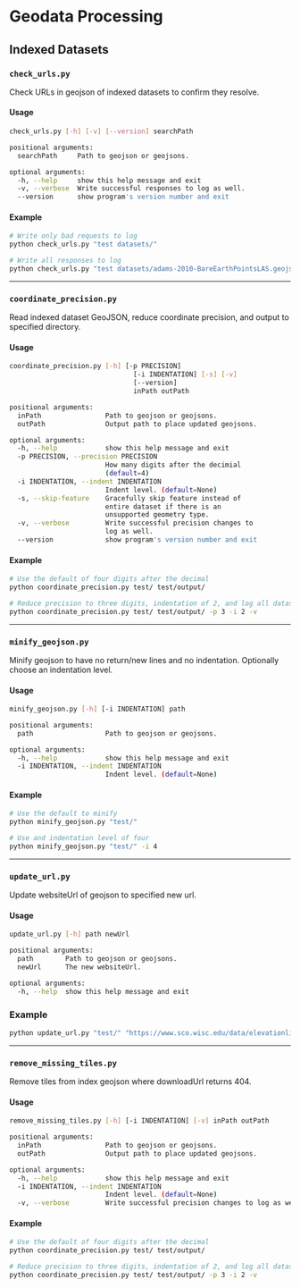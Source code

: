 # Geodata Processing

## Indexed Datasets



### `check_urls.py`

Check URLs in geojson of indexed datasets to confirm they resolve.

#### Usage

```bash
check_urls.py [-h] [-v] [--version] searchPath

positional arguments:
  searchPath     Path to geojson or geojsons.

optional arguments:
  -h, --help     show this help message and exit
  -v, --verbose  Write successful responses to log as well.
  --version      show program's version number and exit
```

#### Example

```bash
# Write only bad requests to log
python check_urls.py "test datasets/"

# Write all responses to log
python check_urls.py "test datasets/adams-2010-BareEarthPointsLAS.geojson" -v
```

---

### `coordinate_precision.py`

Read indexed dataset GeoJSON, reduce coordinate precision, and output to specified directory.

#### Usage

```bash
coordinate_precision.py [-h] [-p PRECISION]
                               [-i INDENTATION] [-s] [-v]
                               [--version]
                               inPath outPath

positional arguments:
  inPath                Path to geojson or geojsons.
  outPath               Output path to place updated geojsons.    

optional arguments:
  -h, --help            show this help message and exit
  -p PRECISION, --precision PRECISION
                        How many digits after the decimial        
                        (default=4)
  -i INDENTATION, --indent INDENTATION
                        Indent level. (default=None)
  -s, --skip-feature    Gracefully skip feature instead of        
                        entire dataset if there is an
                        unsupported geometry type.
  -v, --verbose         Write successful precision changes to     
                        log as well.
  --version             show program's version number and exit
```

#### Example

```bash
# Use the default of four digits after the decimal
python coordinate_precision.py test/ test/output/

# Reduce precision to three digits, indentation of 2, and log all datasets processed
python coordinate_precision.py test/ test/output/ -p 3 -i 2 -v
```

---

### `minify_geojson.py`

Minify geojson to have no return/new lines and no indentation. Optionally choose an indentation level.

#### Usage

```bash
minify_geojson.py [-h] [-i INDENTATION] path

positional arguments:
  path                  Path to geojson or geojsons.

optional arguments:
  -h, --help            show this help message and exit
  -i INDENTATION, --indent INDENTATION
                        Indent level. (default=None)
```

#### Example

```bash
# Use the default to minify
python minify_geojson.py "test/"

# Use and indentation level of four
python minify_geojson.py "test/" -i 4
```

---

### `update_url.py`

Update websiteUrl of geojson to specified new url.

#### Usage

```bash
update_url.py [-h] path newUrl

positional arguments:
  path        Path to geojson or geojsons.
  newUrl      The new websiteUrl.

optional arguments:
  -h, --help  show this help message and exit
```

### Example

```bash
python update_url.py "test/" "https://www.sco.wisc.edu/data/elevationlidar/"
```

---

### `remove_missing_tiles.py`

Remove tiles from index geojson where downloadUrl returns 404.

#### Usage

```bash
remove_missing_tiles.py [-h] [-i INDENTATION] [-v] inPath outPath

positional arguments:
  inPath                Path to geojson or geojsons.
  outPath               Output path to place updated geojsons.

optional arguments:
  -h, --help            show this help message and exit
  -i INDENTATION, --indent INDENTATION
                        Indent level. (default=None)
  -v, --verbose         Write successful precision changes to log as well.
```

#### Example

```bash
# Use the default of four digits after the decimal
python coordinate_precision.py test/ test/output/

# Reduce precision to three digits, indentation of 2, and log all datasets processed
python coordinate_precision.py test/ test/output/ -p 3 -i 2 -v
```